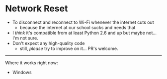 # Network Reset
- To disconnect and reconnect to Wi-Fi whenever the internet cuts out
    - because the internet at our school sucks and needs that
- I _think_ it's compatible from at least Python 2.6 and up but maybe not... I'm not sure.
- Don't expect any high-quality code
    - still, _please_ try to improve on it... PR's welcome.
---

Where it works right now:
- Windows
